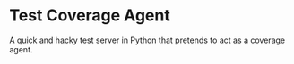 # Test Coverage Agent

A quick and hacky test server in Python that pretends to act as a coverage
agent.
